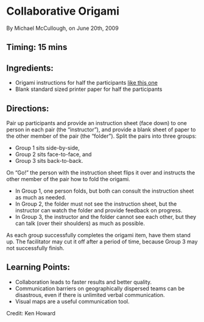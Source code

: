 # Collaborative Origami
By Michael McCullough, on June 20th, 2009

## Timing: 15 mins

## Ingredients:
* Origami instructions for half the participants [like this one][1]
* Blank standard sized printer paper for half the participants

## Directions:

Pair up participants and provide an instruction sheet (face down) to one person in each pair (the “instructor”), and provide a blank sheet of paper to the other member of the pair (the “folder”). Split the pairs into three groups:
* Group 1 sits side-by-side,
* Group 2 sits face-to-face, and
* Group 3 sits back-to-back.

On “Go!” the person with the instruction sheet flips it over and instructs the other member of the pair how to fold the origami.
* In Group 1, one person folds, but both can consult the instruction sheet as much as needed.
* In Group 2, the folder must not see the instruction sheet, but the instructor can watch the folder and provide feedback on progress.
* In Group 3, the instructor and the folder cannot see each other, but they can talk (over their shoulders) as much as possible.

As each group successfully completes the origami item, have them stand up. The facilitator may cut it off after a period of time, because Group 3 may not successfully finish.

## Learning Points:
* Collaboration leads to faster results and better quality.
* Communication barriers on geographically dispersed teams can be disastrous, even if there is unlimited verbal communication.
* Visual maps are a useful communication tool.


Credit: Ken Howard

[1]:	http://blog.tastycupcakes.com/wp-content/uploads/2010/12/Origami-Instructions-Improving.pdf